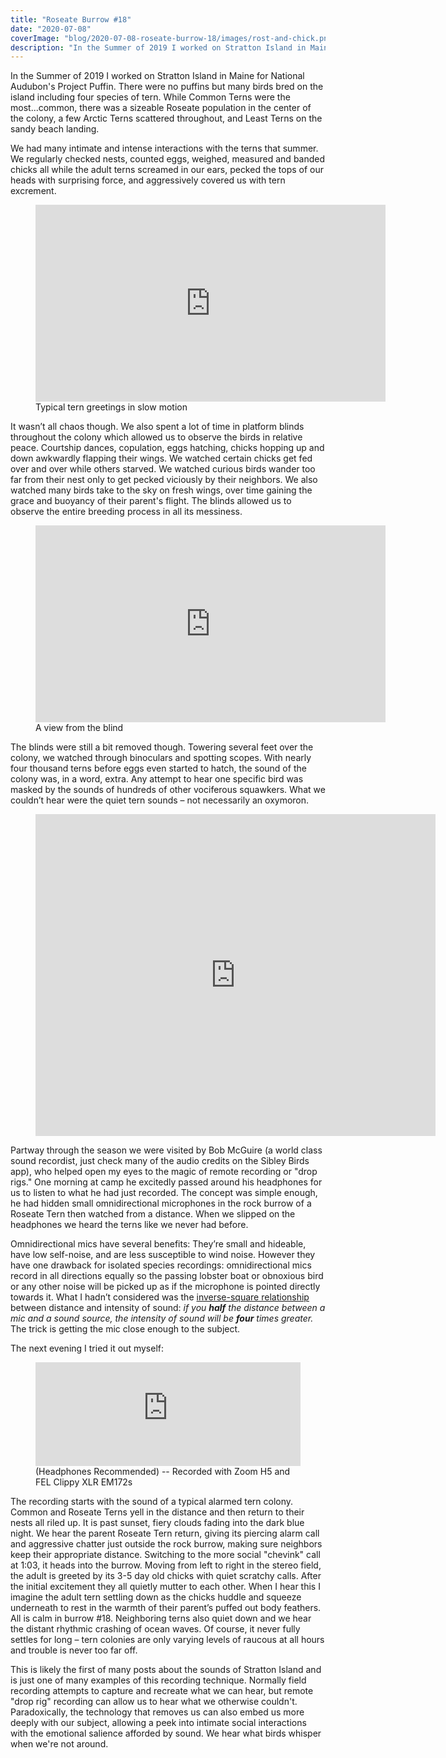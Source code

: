 ```yaml
---
title: "Roseate Burrow #18"
date: "2020-07-08"
coverImage: "blog/2020-07-08-roseate-burrow-18/images/rost-and-chick.png"
description: "In the Summer of 2019 I worked on Stratton Island in Maine for National Audubon's Project Puffin. There were no puffins but many birds bred on the island including four species of tern. While Common Terns were the most...common, there was a sizeable Roseate population in the center of the colony, a few Arctic Terns scattered throughout, and Least Terns on the sandy beach landing."
---
```


In the Summer of 2019 I worked on Stratton Island in Maine for National Audubon's Project Puffin. There were no puffins but many birds bred on the island including four species of tern. While Common Terns were the most...common, there was a sizeable Roseate population in the center of the colony, a few Arctic Terns scattered throughout, and Least Terns on the sandy beach landing.

We had many intimate and intense interactions with the terns that summer. We regularly checked nests, counted eggs, weighed, measured and banded chicks all while the adult terns screamed in our ears, pecked the tops of our heads with surprising force, and aggressively covered us with tern excrement. 
<div class="center">
    <figure>
        <iframe width="560" height="315" src="https://www.youtube.com/embed/hYNXhkUfvFk" title="YouTube video player" frameborder="0" allow="accelerometer; autoplay; clipboard-write; encrypted-media; gyroscope; picture-in-picture" allowfullscreen></iframe>
        <figcaption>Typical tern greetings in slow motion</figcaption>
    </figure>
</div>

It wasn’t all chaos though. We also spent a lot of time in platform blinds throughout the colony which allowed us to observe the birds in relative peace. Courtship dances, copulation, eggs hatching, chicks hopping up and down awkwardly flapping their wings. We watched certain chicks get fed over and over while others starved. We watched curious birds wander too far from their nest only to get pecked viciously by their neighbors. We also watched many birds take to the sky on fresh wings, over time gaining the grace and buoyancy of their parent's flight.  The blinds allowed us to observe the entire breeding process in all its messiness.

<div class="center">
    <figure>
    <iframe width="560" height="315" src="https://www.youtube.com/embed/oYqxltpGLnk" title="YouTube video player" frameborder="0" allow="accelerometer; autoplay; clipboard-write; encrypted-media; gyroscope; picture-in-picture" allowfullscreen></iframe>
    <figcaption>A view from the blind</figcaption>
    </figure>
</div>

The blinds were still a bit removed though. Towering several feet over the colony, we watched through binoculars and spotting scopes. With nearly four thousand terns before eggs even started to hatch, the sound of the colony was, in a word, extra. Any attempt to hear one specific bird was masked by the sounds of hundreds of other vociferous squawkers. What we couldn’t hear were the quiet tern sounds – not necessarily an oxymoron. 

<div class="center">
    <figure>
        <iframe src="https://macaulaylibrary.org/asset/74964341/embed" height="515" width="640" frameborder="0" allowfullscreen></iframe>
    </figure>
</div>

Partway through the season we were visited by Bob McGuire (a world class sound recordist, just check many of the audio credits on the Sibley Birds app), who helped open my eyes to the magic of remote recording or "drop rigs." One morning at camp he excitedly passed around his headphones for us to listen to what he had just recorded. The concept was simple enough, he had hidden small omnidirectional microphones in the rock burrow of a Roseate Tern then watched from a distance. When we slipped on the headphones we heard the terns like we never had before.

Omnidirectional mics have several benefits: They’re small and hideable, have low self-noise, and are less susceptible to wind noise. However they have one drawback for isolated species recordings: omnidirectional mics record in all directions equally so the passing lobster boat or obnoxious bird or any other noise will be picked up as if the microphone is pointed directly towards it. What I hadn’t considered was the [inverse-square relationship](https://resource.isvr.soton.ac.uk/spcg/tutorial/tutorial/Tutorial_files/Web-basics-pointsources.htm) between distance and intensity of sound: *if you **half** the distance between a mic and a sound source, the intensity of sound will be **four** times greater.* The trick is getting the mic close enough to the subject.

The next evening I tried it out myself:
<div class="center">
    <figure class="min-size">
        <iframe width="100%" height="166" scrolling="no" frameborder="no" allow="autoplay" src="https://w.soundcloud.com/player/?url=https%3A//api.soundcloud.com/tracks/854417419&color=%2386a1b0&auto_play=false&hide_related=false&show_comments=true&show_user=true&show_reposts=false&show_teaser=true"></iframe>
        <figcaption>(Headphones Recommended) -- Recorded with Zoom H5 and FEL Clippy XLR EM172s</figcaption>
    </figure>
</div>

The recording starts with the sound of a typical alarmed tern colony. Common and Roseate Terns yell in the distance and then return to their nests all riled up. It is past sunset, fiery clouds fading into the dark blue night. We hear the parent Roseate Tern return, giving its piercing alarm call and aggressive chatter just outside the rock burrow, making sure neighbors keep their appropriate distance. Switching to the more social "chevink" call at 1:03, it heads into the burrow. Moving from left to right in the stereo field, the adult is greeted by its 3-5 day old chicks with quiet scratchy calls. After the initial excitement they all quietly mutter to each other. When I hear this I imagine the adult tern settling down as the chicks huddle and squeeze underneath to rest in the warmth of their parent’s puffed out body feathers. All is calm in burrow #18. Neighboring terns also quiet down and we hear the distant rhythmic crashing of ocean waves. Of course, it never fully settles for long – tern colonies are only varying levels of raucous at all hours and trouble is never too far off.

This is likely the first of many posts about the sounds of Stratton Island and is just one of many examples of this recording technique. Normally field recording attempts to capture and recreate what we can hear, but remote "drop rig" recording can allow us to hear what we otherwise couldn't. Paradoxically, the technology that removes us can also embed us more deeply with our subject, allowing a peek into intimate social interactions with the emotional salience afforded by sound. We hear what birds whisper when we're not around.
